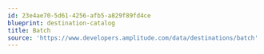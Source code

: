 ```yaml
---
id: 23e4ae70-5d61-4256-afb5-a829f89fd4ce
blueprint: destination-catalog
title: Batch
source: 'https://www.developers.amplitude.com/data/destinations/batch'
---
```

